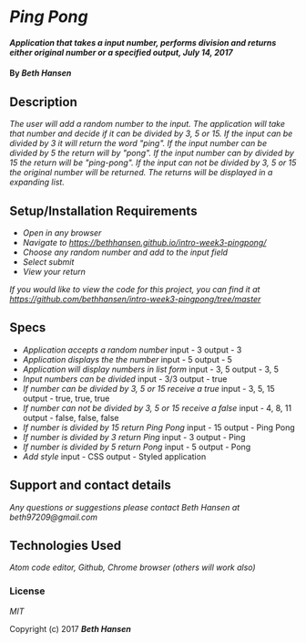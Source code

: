 # _Ping Pong_

#### _Application that takes a input number, performs division and returns either original number or a specified output, July 14, 2017_

#### By _**Beth Hansen**_

## Description

_The user will add a random number to the input. The application will take that number and decide if it can be divided by 3, 5 or 15. If the input can be divided by 3 it will return the word "ping". If the input number can be divided by 5 the return will by "pong". If the input number can by divided by 15 the return will be "ping-pong". If the input can not be divided by 3, 5 or 15 the original number will be returned. The returns will be displayed in a expanding list._

## Setup/Installation Requirements

* _Open in any browser_
* _Navigate to https://bethhansen.github.io/intro-week3-pingpong/_
* _Choose any random number and add to the input field_
* _Select submit_
* _View your return_

_If you would like to view the code for this project, you can find it at https://github.com/bethhansen/intro-week3-pingpong/tree/master_

## Specs

* _Application accepts a random number_
  input - 3
  output - 3
* _Application displays the the number_
  input - 5
  output - 5
* _Application will display numbers in list form_
  input - 3, 5
  output - 3, 5
* _Input numbers can be divided_
  input - 3/3
  output - true
* _If number can be divided by 3, 5 or 15 receive a true_
  input - 3, 5, 15
  output - true, true, true
* _If number can not be divided by 3, 5 or 15 receive a false_
  input - 4, 8, 11
  output - false, false, false
* _If number is divided by 15 return Ping Pong_
  input - 15
  output - Ping Pong
* _If number is divided by 3 return Ping_
  input - 3
  output - Ping
* _If number is divided by 5 return Pong_
  input - 5
  output - Pong
* _Add style_
  input - CSS
  output - Styled application


## Support and contact details

_Any questions or suggestions please contact Beth Hansen at beth97209@gmail.com_

## Technologies Used

_Atom code editor, Github, Chrome browser (others will work also)_

### License

*MIT*

Copyright (c) 2017 **_Beth Hansen_**
